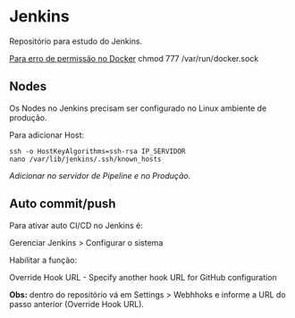# Jenkins
Repositório para estudo do Jenkins.

[Para erro de permissão no Docker](https://stackoverflow.com/questions/47854463/docker-got-permission-denied-while-trying-to-connect-to-the-docker-daemon-socke)
chmod 777 /var/run/docker.sock

## Nodes
Os Nodes no Jenkins precisam ser configurado no Linux ambiente de produção.

Para adicionar Host:

```shell
ssh -o HostKeyAlgorithms=ssh-rsa IP_SERVIDOR
nano /var/lib/jenkins/.ssh/known_hosts
```

<i>Adicionar no servidor de Pipeline e no Produção.</i>

## Auto commit/push

Para ativar auto CI/CD no Jenkins é:

Gerenciar Jenkins > Configurar o sistema

Habilitar a função:

Override Hook URL - Specify another hook URL for GitHub configuration

<b>Obs:</b> dentro do repositório vá em Settings > Webhhoks e informe a URL do passo anterior (Override Hook URL).
